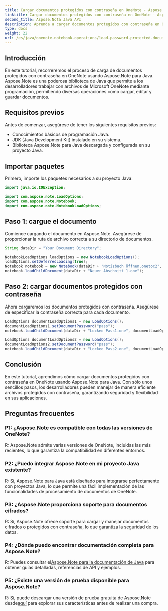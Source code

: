 ```yaml
---
title: Cargar documentos protegidos con contraseña en OneNote - Aspose.Note
linktitle: Cargar documentos protegidos con contraseña en OneNote - Aspose.Note
second_title: Aspose.Nota Java API
description: Aprenda a cargar documentos protegidos con contraseña en OneNote usando Aspose.Note para Java. Siga nuestra guía paso a paso para una integración perfecta.
type: docs
weight: 22
url: /es/java/onenote-notebook-operations/load-password-protected-documents/
---
```

## Introducción

En este tutorial, recorreremos el proceso de carga de documentos protegidos con contraseña en OneNote usando Aspose.Note para Java. Aspose.Note es una poderosa biblioteca de Java que permite a los desarrolladores trabajar con archivos de Microsoft OneNote mediante programación, permitiendo diversas operaciones como cargar, editar y guardar documentos.

## Requisitos previos

Antes de comenzar, asegúrese de tener los siguientes requisitos previos:
- Conocimientos básicos de programación Java.
- JDK (Java Development Kit) instalado en su sistema.
- Biblioteca Aspose.Note para Java descargada y configurada en su proyecto Java.

## Importar paquetes

Primero, importe los paquetes necesarios a su proyecto Java:
```java
import java.io.IOException;

import com.aspose.note.LoadOptions;
import com.aspose.note.Notebook;
import com.aspose.note.NotebookLoadOptions;
```

## Paso 1: cargue el documento

Comience cargando el documento en Aspose.Note. Asegúrese de proporcionar la ruta de archivo correcta a su directorio de documentos.
```java
String dataDir = "Your Document Directory";

NotebookLoadOptions loadOptions = new NotebookLoadOptions();
loadOptions.setDeferredLoading(true);
Notebook notebook = new Notebook(dataDir + "Notizbuch öffnen.onetoc2", loadOptions);
notebook.loadChildDocument(dataDir + "Neuer Abschnitt 1.one");
```

## Paso 2: cargar documentos protegidos con contraseña

Ahora cargaremos los documentos protegidos con contraseña. Asegúrese de especificar la contraseña correcta para cada documento.
```java
LoadOptions documentLoadOptions1 = new LoadOptions();
documentLoadOptions1.setDocumentPassword("pass");
notebook.loadChildDocument(dataDir + "Locked Pass1.one", documentLoadOptions1);

LoadOptions documentLoadOptions2 = new LoadOptions();
documentLoadOptions2.setDocumentPassword("pass");
notebook.loadChildDocument(dataDir + "Locked Pass2.one", documentLoadOptions2);
```

## Conclusión

En este tutorial, aprendimos cómo cargar documentos protegidos con contraseña en OneNote usando Aspose.Note para Java. Con sólo unos sencillos pasos, los desarrolladores pueden manejar de manera eficiente archivos protegidos con contraseña, garantizando seguridad y flexibilidad en sus aplicaciones.

## Preguntas frecuentes

### P1: ¿Aspose.Note es compatible con todas las versiones de OneNote?

R: Aspose.Note admite varias versiones de OneNote, incluidas las más recientes, lo que garantiza la compatibilidad en diferentes entornos.

### P2: ¿Puedo integrar Aspose.Note en mi proyecto Java existente?

R: Sí, Aspose.Note para Java está diseñado para integrarse perfectamente con proyectos Java, lo que permite una fácil implementación de las funcionalidades de procesamiento de documentos de OneNote.

### P3: ¿Aspose.Note proporciona soporte para documentos cifrados?

R: Sí, Aspose.Note ofrece soporte para cargar y manejar documentos cifrados o protegidos con contraseña, lo que garantiza la seguridad de los datos.

### P4: ¿Dónde puedo encontrar documentación completa para Aspose.Note?

 R: Puedes consultar el[Aspose.Note para la documentación de Java](https://reference.aspose.com/note/java/) para obtener guías detalladas, referencias de API y ejemplos.

### P5: ¿Existe una versión de prueba disponible para Aspose.Note?

R: Sí, puede descargar una versión de prueba gratuita de Aspose.Note desde[aquí](https://releases.aspose.com/) para explorar sus características antes de realizar una compra.